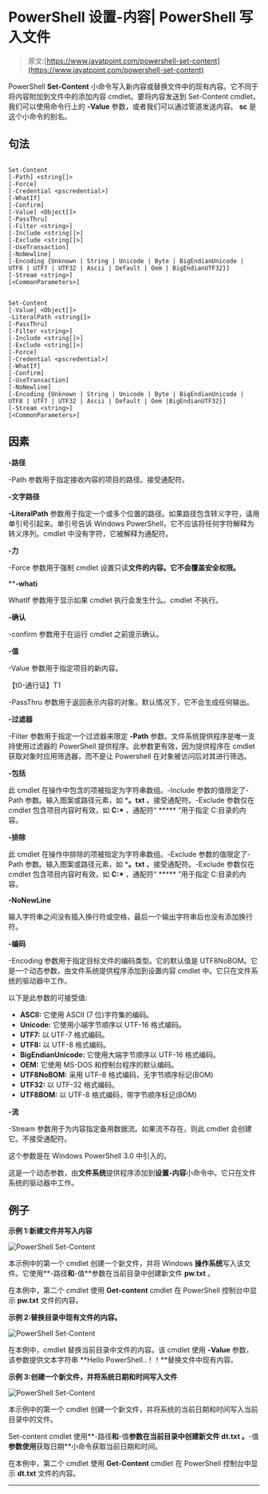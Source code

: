 # PowerShell 设置-内容| PowerShell 写入文件

> 原文:[https://www.javatpoint.com/powershell-set-content](https://www.javatpoint.com/powershell-set-content)

PowerShell **Set-Content** 小命令写入新内容或替换文件中的现有内容。它不同于将内容附加到文件中的添加内容 cmdlet。要将内容发送到 Set-Content cmdlet，我们可以使用命令行上的 **-Value** 参数，或者我们可以通过管道发送内容。 **sc** 是这个小命令的别名。

## 句法

```

Set-Content 
[-Path] <string[]>
[-Force] 
[-Credential <pscredential>] 
[-WhatIf] 
[-Confirm]
[-Value] <Object[]> 
[-PassThru] 
[-Filter <string>] 
[-Include <string[]>] 
[-Exclude <string[]>] 
[-UseTransaction] 
[-NoNewline] 
[-Encoding {Unknown | String | Unicode | Byte | BigEndianUnicode | UTF8 | UTF7 | UTF32 | Ascii | Default | Oem | BigEndianUTF32}] 
[-Stream <string>]  
[<CommonParameters>]

```

```

Set-Content 
[-Value] <Object[]>
-LiteralPath <string[]> 
[-PassThru] 
[-Filter <string>] 
[-Include <string[]>]
[-Exclude <string[]>] 
[-Force] 
[-Credential <pscredential>] 
[-WhatIf] 
[-Confirm] 
[-UseTransaction] 
[-NoNewline] 
[-Encoding {Unknown | String | Unicode | Byte | BigEndianUnicode | UTF8 | UTF7 | UTF32 | Ascii | Default | Oem |BigEndianUTF32}]
[-Stream <string>]  
[<CommonParameters>]

```

## 因素

**-路径**

-Path 参数用于指定接收内容的项目的路径。接受通配符。

**-文字路径**

**-LiteralPath** 参数用于指定一个或多个位置的路径。如果路径包含转义字符，请用单引号引起来。单引号告诉 Windows PowerShell，它不应该将任何字符解释为转义序列。cmdlet 中没有字符，它被解释为通配符。

**-力**

-Force 参数用于强制 cmdlet 设置只读**文件的内容。它不会覆盖安全权限。**

 ****-whati**

WhatIf 参数用于显示如果 cmdlet 执行会发生什么。cmdlet 不执行。

**-确认**

-confirm 参数用于在运行 cmdlet 之前提示确认。

**-值**

-Value 参数用于指定项目的新内容。

【t0-通行证】T1

-PassThru 参数用于返回表示内容的对象。默认情况下，它不会生成任何输出。

**-过滤器**

-Filter 参数用于指定一个过滤器来限定 **-Path** 参数。文件系统提供程序是唯一支持使用过滤器的 PowerShell 提供程序。此参数更有效，因为提供程序在 cmdlet 获取对象时应用筛选器，而不是让 Powershell 在对象被访问后对其进行筛选。

**-包括**

此 cmdlet 在操作中包含的项被指定为字符串数组。-Include 参数的值限定了-Path 参数。输入图案或路径元素，如 ***。txt** 。接受通配符。-Exclude 参数仅在 cmdlet 包含项目内容时有效，如 **C:\*** ，通配符“ ***** ”用于指定 C:目录的内容。

**-排除**

此 cmdlet 在操作中排除的项被指定为字符串数组。-Exclude 参数的值限定了-Path 参数。输入图案或路径元素，如 ***。txt** 。接受通配符。-Exclude 参数仅在 cmdlet 包含项目内容时有效，如 **C:\*** ，通配符“ ***** ”用于指定 C:目录的内容。

**-NoNewLine**

输入字符串之间没有插入换行符或空格，最后一个输出字符串后也没有添加换行符。

**-编码**

-Encoding 参数用于指定目标文件的编码类型。它的默认值是 UTF8NoBOM。它是一个动态参数，由文件系统提供程序添加到设置内容 cmdlet 中。它只在文件系统的驱动器中工作。

以下是此参数的可接受值:

*   **ASCII:** 它使用 ASCII (7 位)字符集的编码。
*   **Unicode:** 它使用小端字节顺序以 UTF-16 格式编码。
*   **UTF7:** 以 UTF-7 格式编码。
*   **UTF8:** 以 UTF-8 格式编码。
*   **BigEndianUnicode:** 它使用大端字节顺序以 UTF-16 格式编码。
*   **OEM:** 它使用 MS-DOS 和控制台程序的默认编码。
*   **UTF8NoBOM:** 采用 UTF-8 格式编码，无字节顺序标记(BOM)
*   **UTF32:** 以 UTF-32 格式编码。
*   **UTF8BOM:** 以 UTF-8 格式编码，带字节顺序标记(BOM)

**-流**

-Stream 参数用于为内容指定备用数据流。如果流不存在，则此 cmdlet 会创建它。不接受通配符。

这个参数是在 Windows PowerShell 3.0 中引入的。

这是一个动态参数，由**文件系统**提供程序添加到**设置-内容**小命令中。它只在文件系统的驱动器中工作。

## 例子

**示例 1:新建文件并写入内容**

![PowerShell Set-Content](../Images/97ac3bb474a8b95683099b1ee94990b9.png)

本示例中的第一个 cmdlet 创建一个新文件，并将 Windows **操作系统**写入该文件。它使用**-路径**和**-值**参数在当前目录中创建新文件 **pw.txt** 。

在本例中，第二个 cmdlet 使用 **Get-content** cmdlet 在 PowerShell 控制台中显示 **pw.txt** 文件的内容。

**示例 2:替换目录中现有文件的内容。**

![PowerShell Set-Content](../Images/8e7605ec2c9e53a08ef04340b23a27c7.png)

在本例中，cmdlet 替换当前目录中文件的内容。该 cmdlet 使用 **-Value** 参数，该参数提供文本字符串 **Hello PowerShell..！！**替换文件中现有内容。

**示例 3:创建一个新文件，并将系统日期和时间写入文件**

![PowerShell Set-Content](../Images/518dbf5efa23e6087a616d8396bc1b63.png)

本示例中的第一个 cmdlet 创建一个新文件，并将系统的当前日期和时间写入当前目录中的文件。

Set-content cmdlet 使用**-路径**和**-值**参数在当前目录中创建新文件 **dt.txt** 。**-值**参数使用**获取日期**小命令获取当前日期和时间。

在本例中，第二个 cmdlet 使用 **Get-Content** cmdlet 在 PowerShell 控制台中显示 **dt.txt** 文件的内容。

* * ***